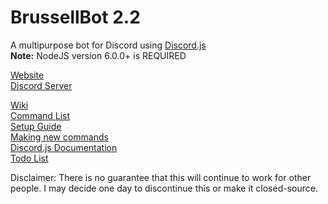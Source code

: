 # BrussellBot 2.2

A multipurpose bot for Discord using [Discord.js](https://github.com/hydrabolt/discord.js/)   
**Note:** NodeJS version 6.0.0+ is REQUIRED

[Website](http://brussell98.github.io/bot/index.html)   
[Discord Server](https://discord.gg/0kvLlwb7slG3XCCQ)   

[Wiki](https://github.com/brussell98/BrussellBot/wiki)   
[Command List](http://brussell98.github.io/bot/commands.html)   
[Setup Guide](https://github.com/brussell98/BrussellBot/wiki/Setup-Guide)   
[Making new commands](https://github.com/brussell98/BrussellBot/wiki/New-Command-Guide)   
[Discord.js Documentation](http://discordjs.readthedocs.org/en/latest/)   
[Todo List](https://trello.com/b/Uw5wZLzJ)   

Disclaimer: There is no guarantee that this will continue to work for other people. I may decide one day to discontinue this or make it closed-source.
